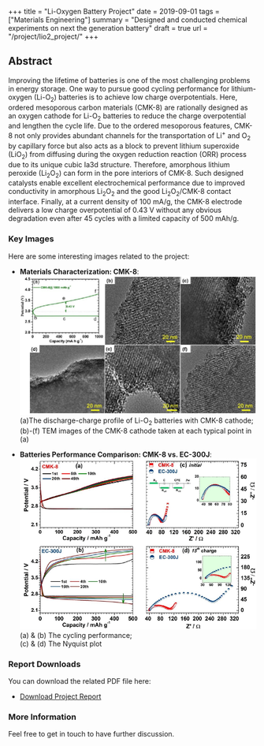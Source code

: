 +++
title = "Li-Oxygen Battery Project"
date = 2019-09-01
tags = ["Materials Engineering"]
summary = "Designed and conducted chemical experiments on next the generation battery"
draft = true
url = "/project/lio2_project/"
+++

## Abstract
Improving the lifetime of batteries is one of the most challenging problems in energy storage. One way to pursue good cycling performance for lithium-oxygen $(\text{Li-}\text{O}_2)$ batteries is to achieve low charge overpotentials. Here, ordered mesoporous carbon materials (CMK-8) are rationally designed as an oxygen cathode for $\text{Li-} \text{O}_2$ batteries to reduce the charge overpotential and lengthen the cycle life. Due to the ordered mesoporous features, CMK-8 not only provides abundant channels for the transportation of $\text{Li}^+$ and $\text{O}_2$ by capillary force but also acts as a block to prevent lithium superoxide $(\text{Li} \text{O}_2)$ from diffusing during the oxygen reduction reaction (ORR) process due to its unique cubic Ia3d structure. Therefore, amorphous lithium peroxide $(\text{Li}_2 \text{O}_2)$ can form in the pore interiors of CMK-8. Such designed catalysts enable excellent electrochemical performance due to improved conductivity in amorphous $\text{Li}_2 \text{O}_2$ and the good $\text{Li}_2 \text{O}_2$/CMK-8 contact interface. Finally, at a current density of 100 mA/g, the CMK-8 electrode delivers a low charge overpotential of 0.43 V without any obvious degradation even after 45 cycles with a limited capacity of 500 mAh/g.


### Key Images
Here are some interesting images related to the project:

- **Materials Characterization: CMK-8**:
  ![CMK8 Image1](/img/CMK8_Image2.png)
  (a)The discharge-charge profile of $\text{Li-} \text{O}_2$ batteries with CMK-8 cathode; (b)-(f) TEM images of the CMK-8 cathode taken at each typical point in (a)

- **Batteries Performance Comparison: CMK-8 vs. EC-300J**:
  ![CMK8 Image2](/img/CMK8_Image3.png)
  (a) & (b) The cycling performance;  
  (c) & (d) The Nyquist plot

### Report Downloads
You can download the related PDF file here:

- [Download Project Report](/files/LiO2.pdf)

### More Information
Feel free to get in touch to have further discussion.
